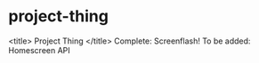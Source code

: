 # project-thing
&lt;title> Project Thing &lt;/title>
Complete:
Screenflash!
To be added:
Homescreen
API
